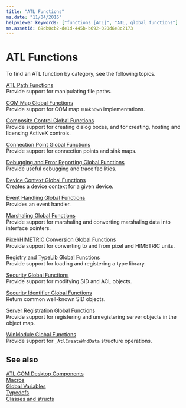 ```yaml
---
title: "ATL Functions"
ms.date: "11/04/2016"
helpviewer_keywords: ["functions [ATL]", "ATL, global functions"]
ms.assetid: 69db0cb2-de1d-445b-b692-020d6e8c2173
---
```

# ATL Functions

To find an ATL function by category, see the following topics.

[ATL Path Functions](../../atl/reference/com-map-global-functions.md)<br/>
Provide support for manipulating file paths.

[COM Map Global Functions](../../atl/reference/com-map-global-functions.md)<br/>
Provide support for COM map `IUnknown` implementations.

[Composite Control Global Functions](../../atl/reference/composite-control-global-functions.md)<br/>
Provide support for creating dialog boxes, and for creating, hosting and licensing ActiveX controls.

[Connection Point Global Functions](../../atl/reference/connection-point-global-functions.md)<br/>
Provide support for connection points and sink maps.

[Debugging and Error Reporting Global Functions](../../atl/reference/debugging-and-error-reporting-global-functions.md)<br/>
Provide useful debugging and trace facilities.

[Device Context Global Functions](../../atl/reference/device-context-global-functions.md)<br/>
Creates a device context for a given device.

[Event Handling Global Functions](../../atl/reference/event-handling-global-functions.md)<br/>
Provides an event handler.

[Marshaling Global Functions](../../atl/reference/marshaling-global-functions.md)<br/>
Provide support for marshaling and converting marshaling data into interface pointers.

[Pixel/HIMETRIC Conversion Global Functions](../../atl/reference/pixel-himetric-conversion-global-functions.md)<br/>
Provide support for converting to and from pixel and HIMETRIC units.

[Registry and TypeLib Global Functions](../../atl/reference/registry-and-typelib-global-functions.md)<br/>
Provide support for loading and registering a type library.

[Security Global Functions](../../atl/reference/security-global-functions.md)<br/>
Provide support for modifying SID and ACL objects.

[Security Identifier Global Functions](../../atl/reference/security-identifier-global-functions.md)<br/>
Return common well-known SID objects.

[Server Registration Global Functions](../../atl/reference/server-registration-global-functions.md)<br/>
Provide support for registering and unregistering server objects in the object map.

[WinModule Global Functions](../../atl/reference/winmodule-global-functions.md)<br/>
Provide support for `_AtlCreateWndData` structure operations.

## See also

[ATL COM Desktop Components](../../atl/atl-com-desktop-components.md)<br/>
[Macros](../../atl/reference/atl-macros.md)<br/>
[Global Variables](../../atl/reference/atl-global-variables.md)<br/>
[Typedefs](../../atl/reference/atl-typedefs.md)<br/>
[Classes and structs](../../atl/reference/atl-classes.md)
